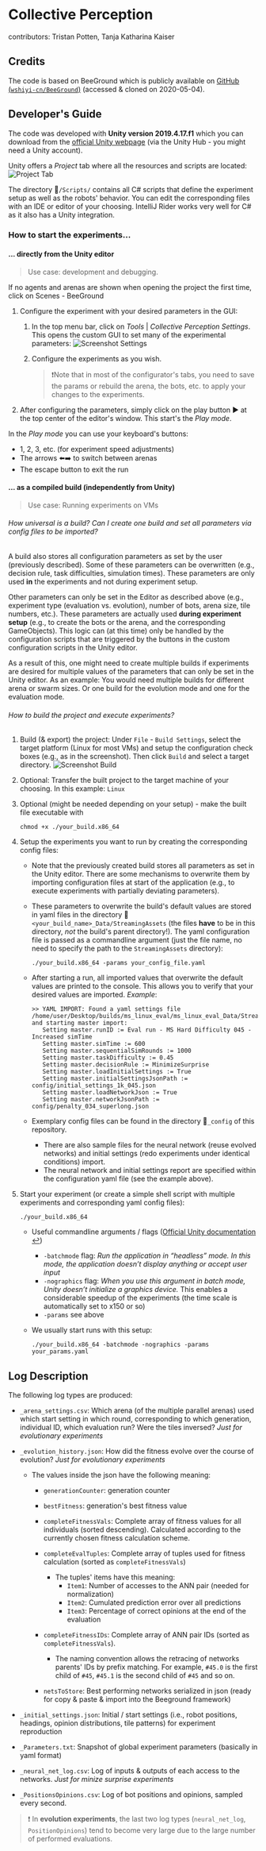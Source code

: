 # Collective Perception 

contributors: Tristan Potten, Tanja Katharina Kaiser

## Credits

The code is based on BeeGround which is publicly available on [GitHub (`wshiyi-cn/BeeGround`)](https://github.com/wshiyi-cn/BeeGround) (accessed & cloned on 2020-05-04).

## Developer's Guide

The code was developed with **Unity version 2019.4.17.f1** which you can download from the [official Unity webpage](https://unity3d.com/de/get-unity/download) (via the Unity Hub - you might need a Unity account).

Unity offers a *Project* tab where all the resources and scripts are located:
![Project Tab](_docs/screenshot_project.png)

The directory 📂`/Scripts/` contains all C# scripts that define the experiment setup as well as the robots' behavior. You can edit the corresponding files with an IDE or editor of your choosing. IntelliJ Rider works very well for C# as it also has a Unity integration.

### How to start the experiments...

#### ... directly from the Unity editor

> Use case: development and debugging. 

If no agents and arenas are shown when opening the project the first time, click on Scenes - BeeGround   

1. Configure the experiment with your desired parameters in the GUI: 

   1. In the top menu bar, click on *Tools* | *Collective Perception Settings*. This opens the custom GUI to set many of the experimental parameters:
      ![Screenshot Settings](_docs/screenshot_settings.png)

   2. Configure the experiments as you wish.

      > ❗Note that in most of the configurator's tabs, you need to save the params or rebuild the arena, the bots, etc. to apply your changes to the experiments.

2. After configuring the parameters, simply click on the play button ▶️ at the top center of the editor's window. This start's the *Play mode*. 

In the *Play mode* you can use your keyboard's buttons:

* 1, 2, 3, etc. (for experiment speed adjustments)
* The arrows ⬅️➡️ to switch between arenas
* The escape button to exit the run

#### ... as a compiled build (independently from Unity)

> Use case: Running experiments on VMs

###### How universal is a build? Can I create one build and set all parameters via config files to be imported?

A build also stores all configuration parameters as set by the user (previously described). Some of these parameters can be overwritten (e.g., decision rule, task difficulties, simulation times). These parameters are only used **in** the experiments and not during experiment setup.

Other parameters can only be set in the Editor as described above (e.g., experiment type (evaluation vs. evolution), number of bots, arena size, tile numbers, etc.). These parameters are actually used **during experiment setup** (e.g., to create the bots or the arena, and the corresponding GameObjects). This logic can (at this time) only be handled by the configuration scripts that are triggered by the buttons in the custom configuration scripts in the Unity editor.

As a result of this, one might need to create multiple builds if experiments are desired for multiple values of the parameters that can only be set in the Unity editor. As an example: You would need multiple builds for different arena or swarm sizes. Or one build for the evolution mode and one for the evaluation mode.

###### How to build the project and execute experiments?

1. Build (& export) the project: Under `File` - `Build Settings`, select the target platform (Linux for most VMs) and setup the configuration check boxes (e.g., as in the screenshot). Then click `Build` and select a target directory.
   ![Screenshot Build](_docs/screenshot_build.png)

2. Optional: Transfer the built project to the target machine of your choosing. In this example: `Linux`

3. Optional (might be needed depending on your setup) - make the built file executable with

   ```
   chmod +x ./your_build.x86_64
   ```

4. Setup the experiments you want to run by creating the corresponding config files:

   - Note that the previously created build stores all parameters as set in the Unity editor. There are some mechanisms to overwrite them by importing configuration files at start of the application (e.g., to execute experiments with partially deviating parameters).

   - These parameters to overwrite the build's default values are stored in yaml files in the directory 📂 `<your_build_name>_Data/StreamingAssets` (the files **have** to be in this directory, *not* the build's parent directory!). The yaml configuration file is passed as a commandline argument (just the file name, no need to specify the path to the `StreamingAssets` directory):

     ```
     ./your_build.x86_64 -params your_config_file.yaml
     ```

   - After starting a run, all imported values that overwrite the default values are printed to the console. This allows you to verify that your desired values are imported.
     *Example*:

     ```
     >> YAML IMPORT: Found a yaml settings file /home/user/Desktop/builds/ms_linux_eval/ms_linux_eval_Data/StreamingAssets/ms_hard_045.yaml and starting master import:
        Setting master.runID := Eval run - MS Hard Difficulty 045 - Increased simTime
        Setting master.simTime := 600
        Setting master.sequentialSimRounds := 1000
        Setting master.taskDifficulty := 0.45
        Setting master.decisionRule := MinimizeSurprise
        Setting master.loadInitialSettings := True
        Setting master.initialSettingsJsonPath := config/initial_settings_1k_045.json
        Setting master.loadNetworkJson := True
        Setting master.networkJsonPath := config/penalty_034_superlong.json
     ```

   - Exemplary config files can be found in the directory 📂`_config` of this repository. 

     - There are also sample files for the neural network (reuse evolved networks) and initial settings (redo experiments under identical conditions) import.
     - The neural network and initial settings report are specified within the configuration yaml file (see the example above).

5. Start your experiment (or create a simple shell script with multiple experiments and corresponding yaml config files):

   ```
   ./your_build.x86_64
   ```

   - Useful commandline arguments / flags ([Official Unity documentation ↩️](https://docs.unity3d.com/Manual/PlayerCommandLineArguments.html))

     - `-batchmode` flag: *Run the application in “headless” mode. In this mode, the application doesn’t display anything or accept user input*
     - `-nographics` flag: *When you use this argument in batch mode, Unity doesn’t initialize a graphics device.*  This enables a considerable speedup of the experiments (the time scale is automatically set to x150 or so)
     - `-params`  see above

   - We usually start runs with this setup:

     ```
     ./your_build.x86_64 -batchmode -nographics -params your_params.yaml
     ```

## Log Description

The following log types are produced:

* `_arena_settings.csv`: Which arena (of the multiple parallel arenas) used which start setting in which round, corresponding to which generation, individual ID, which evaluation run? Were the tiles inversed? *Just for evolutionary experiments* 
* `_evolution_history.json`: How did the fitness evolve over the course of evolution? *Just for evolutionary experiments*
  * The values inside the json have the following meaning:
    * `generationCounter`: generation counter
    * `bestFitness`: generation's best fitness value
    * `completeFitnessVals`: Complete array of fitness values for all individuals (sorted descending). Calculated according to the currently chosen fitness calculation scheme.
    * `completeEvalTuples`: Complete array of tuples used for fitness calculation (sorted as `completeFitnessVals`)
      * The tuples' items have this meaning:
        * `Item1`: Number of accesses to the ANN pair (needed for normalization)
        * `Item2`: Cumulated prediction error over all predictions
        * `Item3`: Percentage of correct opinions at the end of the evaluation

    * `completeFitnessIDs`: Complete array of ANN pair IDs (sorted as `completeFitnessVals`). 
      * The naming convention allows the retracing of networks parents' IDs by prefix matching. For example, `#45.0` is the first child of `#45`, `#45.1` is the second child of `#45` and so on.

    * `netsToStore`: Best performing networks serialized in json (ready for copy & paste & import into the Beeground framework)

* `_initial_settings.json`: Initial / start settings (i.e., robot positions, headings, opinion distributions, tile patterns) for experiment reproduction
* `_Parameters.txt`: Snapshot of global experiment parameters (basically in yaml format)
* `_neural_net_log.csv`: Log of inputs & outputs of each access to the networks. *Just for minize surprise experiments*
* `_PositionsOpinions.csv`: Log of bot positions and opinions, sampled every second.

> :exclamation: In **evolution experiments**, the last two log types (`neural_net_log`, `PositionOpinions`) tend to become very large due to the large number of performed evaluations. 
>
